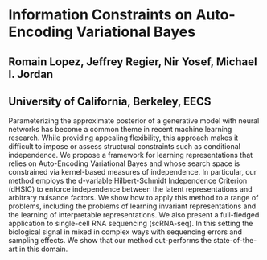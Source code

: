# Information Constraints on Auto-Encoding Variational Bayes

## Romain Lopez, Jeffrey Regier, Nir Yosef, Michael I. Jordan
## University of California, Berkeley, EECS

Parameterizing the approximate posterior of a generative model with neural networks has become a common theme in recent machine learning research. While providing appealing flexibility, this approach makes it difficult to impose or assess structural constraints such as conditional independence. We propose a framework for learning representations that relies on Auto-Encoding Variational Bayes and whose search space is constrained via kernel-based measures of independence. In particular, our method employs the d-variable Hilbert-Schmidt Independence Criterion (dHSIC) to enforce independence between the latent representations and arbitrary nuisance factors. We show how to apply this method to a range of problems, including the problems of learning invariant representations and the learning of interpretable representations. We also present a full-fledged application to single-cell RNA sequencing (scRNA-seq). In this setting the biological signal in mixed in complex ways with sequencing errors and sampling effects. We show that our method out-performs the state-of-the-art in this domain.
